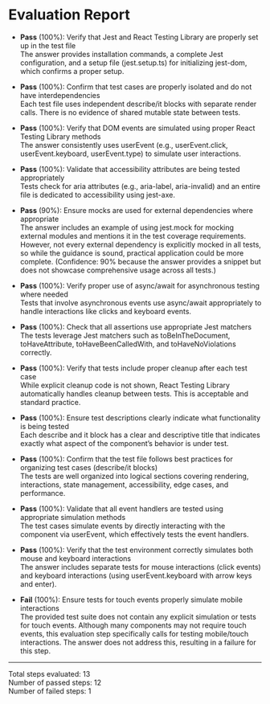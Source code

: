# Evaluation Report

- **Pass** (100%): Verify that Jest and React Testing Library are properly set up in the test file  
  The answer provides installation commands, a complete Jest configuration, and a setup file (jest.setup.ts) for initializing jest-dom, which confirms a proper setup.

- **Pass** (100%): Confirm that test cases are properly isolated and do not have interdependencies  
  Each test file uses independent describe/it blocks with separate render calls. There is no evidence of shared mutable state between tests.

- **Pass** (100%): Verify that DOM events are simulated using proper React Testing Library methods  
  The answer consistently uses userEvent (e.g., userEvent.click, userEvent.keyboard, userEvent.type) to simulate user interactions.

- **Pass** (100%): Validate that accessibility attributes are being tested appropriately  
  Tests check for aria attributes (e.g., aria-label, aria-invalid) and an entire file is dedicated to accessibility using jest-axe.

- **Pass** (90%): Ensure mocks are used for external dependencies where appropriate  
  The answer includes an example of using jest.mock for mocking external modules and mentions it in the test coverage requirements. However, not every external dependency is explicitly mocked in all tests, so while the guidance is sound, practical application could be more complete. (Confidence: 90% because the answer provides a snippet but does not showcase comprehensive usage across all tests.)

- **Pass** (100%): Verify proper use of async/await for asynchronous testing where needed  
  Tests that involve asynchronous events use async/await appropriately to handle interactions like clicks and keyboard events.

- **Pass** (100%): Check that all assertions use appropriate Jest matchers  
  The tests leverage Jest matchers such as toBeInTheDocument, toHaveAttribute, toHaveBeenCalledWith, and toHaveNoViolations correctly.

- **Pass** (100%): Verify that tests include proper cleanup after each test case  
  While explicit cleanup code is not shown, React Testing Library automatically handles cleanup between tests. This is acceptable and standard practice.

- **Pass** (100%): Ensure test descriptions clearly indicate what functionality is being tested  
  Each describe and it block has a clear and descriptive title that indicates exactly what aspect of the component’s behavior is under test.

- **Pass** (100%): Confirm that the test file follows best practices for organizing test cases (describe/it blocks)  
  The tests are well organized into logical sections covering rendering, interactions, state management, accessibility, edge cases, and performance.

- **Pass** (100%): Validate that all event handlers are tested using appropriate simulation methods  
  The test cases simulate events by directly interacting with the component via userEvent, which effectively tests the event handlers.

- **Pass** (100%): Verify that the test environment correctly simulates both mouse and keyboard interactions  
  The answer includes separate tests for mouse interactions (click events) and keyboard interactions (using userEvent.keyboard with arrow keys and enter).

- **Fail** (100%): Ensure tests for touch events properly simulate mobile interactions  
  The provided test suite does not contain any explicit simulation or tests for touch events. Although many components may not require touch events, this evaluation step specifically calls for testing mobile/touch interactions. The answer does not address this, resulting in a failure for this step.

---

Total steps evaluated: 13  
Number of passed steps: 12  
Number of failed steps: 1